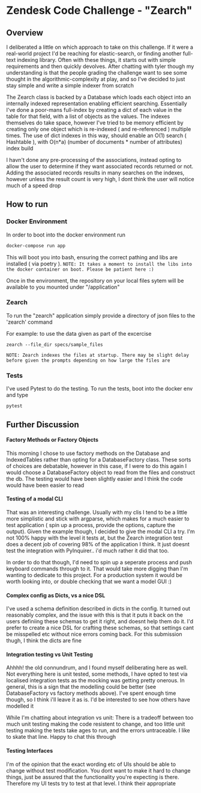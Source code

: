 # Zendesk Code Challenge - "Zearch"

## Overview

I deliberated a little on which approach to take on this challenge. If it were a real-world project I'd be reaching for elastic-search, or finding another full-text indexing library. Often with these things, it starts out with simple requirements and then quickly devolves. After chatting with tyler though my understanding is that the people grading the challenge want to see some thought in the algorithmic-complexity at play, and so I've decided to just stay simple and write a simple indexer from scratch

The Zearch class is backed by a Database which loads each object into an internally indexed representation enabling efficient searching. Essentially I've done a poor-mans full-index by creating a dict of each value in the table for that field, with a list of objects as the values. The indexes themselves do take space, however I've tried to be memory efficient by creating only one object which is re-indexed ( and re-referenced ) multiple times. The use of dict indexes in this way, should enable an O(1) search ( Hashtable ), with O(n*a) (number of documents * number of attributes) index build


I havn't done any pre-processing of the associations, instead opting to allow the user to determine if they want associated records returned or not. Adding the associated records results in many searches on the indexes, however unless the result count is very high, I dont think the user will notice much of a speed drop

## How to run

### Docker Environment

In order to boot into the docker environment run

```bash
docker-compose run app
```

This will boot you into bash, ensuring the correct pathing and libs are installed ( via poetry ).
`NOTE: It takes a moment to install the libs into the docker container on boot. Please be patient here :)`

Once in the environment, the repository on your local files sytem will be available to you mounted under "/application"


### Zearch

To run the "zearch" application simply provide a directory of json files to the 'zearch' command

For example: to use the data given as part of the excercise

```
zearch --file_dir specs/sample_files
```

`NOTE: Zearch indexes the files at startup. There may be slight delay before given the prompts depending on how large the files are`

### Tests

I've used Pytest to do the testing. To run the tests, boot into the docker env and type

```
pytest
```

## Further Discussion

#### Factory Methods or Factory Objects
This morning I chose to use factory methods on the Database and IndexedTables rather than opting for a DatabaseFactory class. These sorts of choices are debatable, however in this case, if I were to do this again I would choose a DatabaseFactory object to read from the files and construct the db. The testing would have been slightly easier and I think the code would have been easier to read

#### Testing of a modal CLI
That was an interesting challenge. Usually with my clis I tend to be a little more simplistic and stick with argparse, which makes for a much easier to test application ( spin up a process, provide the options, capture the output). Given the example though, I decided to give the modal CLI a try. I'm not 100% happy with the level it tests at, but the Zearch integration test does a decent job of covering 98% of the application I think. It just doesnt test the integration with PyInquirer.. i'd much rather it did that too. 

In order to do that though, I'd need to spin up a seperate process and push keyboard commands through to it. That would take more digging than I'm wanting to dedicate to this project. For a production system it would be worth looking into, or double checking that we want a model GUI :)

#### Complex config as Dicts, vs a nice DSL
I've used a schema definition described in dicts in the config. It turned out reasonably complex, and the issue with this is that it puts it back on the users definiing these schemas to get it right, and doesnt help them do it. I'd prefer to create a nice DSL for crafting these schemas, so that settings cant be misspelled etc without nice errors coming back. For this submission thugh, I think the dicts are fine

#### Integration testing vs Unit Testing
Ahhhh! the old connundrum, and I found myself deliberating here as well. Not everything here is unit tested, some methods, I have opted to test via localised integration tests as the mocking was getting pretty onerous. In general, this is a sign that the modelling could be better (see DatabaseFactory vs factory methods above). I've spent enough time though, so I think i'll leave it as is. I'd be interested to see how others have modelled it

While I'm chatting about integration vs unit: There is a tradeoff between too much unit testing making the code resistent to change, and too little unit testing making the tests take ages to run, and the errors untraceable. I like to skate that line. Happy to chat this through

#### Testing Interfaces
I'm of the opinion that the exact wording etc of UIs should be able to change without test modification. You dont want to make it hard to change things, just be assured that the functionality you're expecting is there. Therefore my UI tests try to test at that level. I think their appropriate
